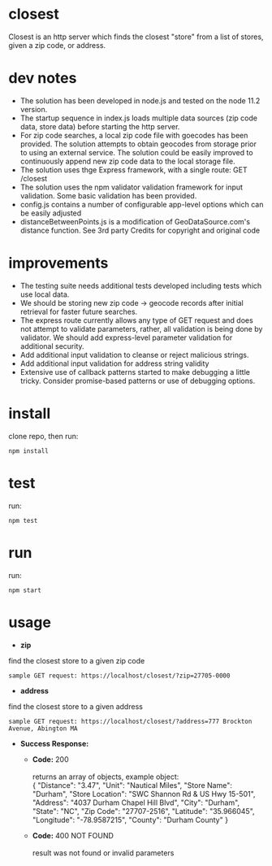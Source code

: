 # closest

Closest is an http server which finds the closest "store" from a list of stores, given a zip code, or address.

# dev notes

- The solution has been developed in node.js and tested on the node 11.2 version.
- The startup sequence in index.js loads multiple data sources (zip code data, store data) before starting the http server.
- For zip code searches, a local zip code file with goecodes has been provided. The solution attempts to obtain geocodes from storage prior to using an external service. The solution could be easily improved to continuously append new zip code data to the local storage file.
- The solution uses thge Express framework, with a single route: GET /closest
- The solution uses the npm validator validation framework for input validation. Some basic validation has been provided.
- config.js contains a number of configurable app-level options which can be easily adjusted
- distanceBetweenPoints.js is a modification of GeoDataSource.com's distance function. See 3rd party Credits for copyright and original code

# improvements

- The testing suite needs additional tests developed including tests which use local data.
- We should be storing new zip code -> geocode records after initial retrieval for faster future searches.
- The express route currently allows any type of GET request and does not attempt to validate parameters, rather, all validation is being done by validator. We should add express-level parameter validation for additional security.
- Add additional input validation to cleanse or reject malicious strings.
- Add additional input validation for address string validity
- Extensive use of callback patterns started to make debugging a little tricky. Consider promise-based patterns or use of debugging options.

# install

clone repo, then run:

    npm install

# test

run:

    npm test

# run

run:

    npm start

# usage

- **zip**

find the closest store to a given zip code

    sample GET request: https://localhost/closest/?zip=27705-0000

- **address**

find the closest store to a given address

    sample GET request: https://localhost/closest/?address=777 Brockton Avenue, Abington MA

- **Success Response:**

  - **Code:** 200 <br />
    <br />
    returns an array of objects, example object:
    <br />
    {
    "Distance": "3.47",
    "Unit": "Nautical Miles",
    "Store Name": "Durham",
    "Store Location": "SWC Shannon Rd & US Hwy 15-501",
    "Address": "4037 Durham Chapel Hill Blvd",
    "City": "Durham",
    "State": "NC",
    "Zip Code": "27707-2516",
    "Latitude": "35.966045",
    "Longitude": "-78.9587215",
    "County": "Durham County"
    }
    <br />

  - **Code:** 400 NOT FOUND<br />
    <br />
    result was not found or invalid parameters
